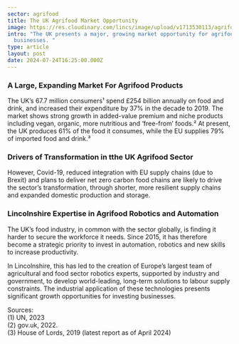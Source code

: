 ```yaml
---
sector: agrifood
title: The UK Agrifood Market Opportunity
image: https://res.cloudinary.com/lincs/image/upload/v1713530113/agrifood-article-1.jpg
intro: "The UK presents a major, growing market opportunity for agrifood sector
  businesses. "
type: article
layout: post
date: 2024-07-24T16:25:00.000Z
---
```


### A Large, Expanding Market For Agrifood Products

The UK’s 67.7 million consumers¹ spend £254 billion annually on food and drink, and increased their expenditure by 37% in the decade to 2019. The market shows strong growth in added-value premium and niche products including vegan, organic, more nutritious and ‘free-from’ foods.² At present, the UK produces 61% of the food it consumes, while the EU supplies 79% of imported food and drink.³

### Drivers of Transformation in tthe UK Agrifood Sector

However, Covid-19, reduced integration with EU supply chains (due to Brexit) and plans to deliver net zero carbon food chains are likely to drive the sector’s transformation, through shorter, more resilient supply chains and expanded domestic production and storage.

### Lincolnshire Expertise in Agrifood Robotics and Automation

The UK’s food industry, in common with the sector globally, is finding it harder to secure the workforce it needs. Since 2015, it has therefore become a strategic priority to invest in automation, robotics and new skills to increase productivity.

In Lincolnshire, this has led to the creation of Europe’s largest team of agricultural and food sector robotics experts, supported by industry and government, to develop world-leading, long-term solutions to labour supply constraints. The industrial application of these technologies presents significant growth opportunities for investing businesses.

Sources: <br>
(1) UN, 2023<br>
(2) gov.uk, 2022.<br>
(3) House of Lords, 2019  (latest report as of April 2024)<br>
